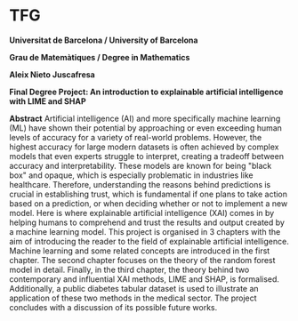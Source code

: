# TFG

**Universitat de Barcelona / University of Barcelona**

**Grau de Matemàtiques / Degree in Mathematics**

**Aleix Nieto Juscafresa**

**Final Degree Project: An introduction to explainable artificial intelligence with LIME and SHAP**

**Abstract**
Artificial intelligence (AI) and more specifically machine learning (ML) have shown their potential by approaching or even exceeding human levels of accuracy for a variety of real-world problems. However, the highest accuracy for large modern datasets is often achieved by complex models that even experts struggle to interpret, creating a tradeoff between accuracy and interpretability. These models are known for being "black box" and opaque, which is especially problematic in industries like healthcare. Therefore, understanding the reasons behind predictions is crucial in establishing trust, which is fundamental if one plans to take action based on a prediction, or when deciding whether or not to implement a new model. Here is where explainable artificial intelligence (XAI) comes in by helping humans to comprehend and trust the results and output created by a machine learning model. This project is organised in 3 chapters with the aim of introducing the reader to the field of explainable artificial intelligence. Machine learning and some related concepts are introduced in the first chapter. The second chapter focuses on the theory of the random forest model in detail. Finally, in the third chapter, the theory behind two contemporary and influential XAI methods, LIME and SHAP, is formalised. Additionally, a public diabetes tabular dataset is used to illustrate an application of these two methods in the medical sector. The project concludes with a discussion of its possible future works.
